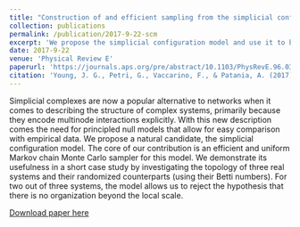 ```yaml
---
title: "Construction of and efficient sampling from the simplicial configuration model"
collection: publications
permalink: /publication/2017-9-22-scm
excerpt: 'We propose the simplicial configuration model and use it to build null models to investigate the topology of real systems.'
date: 2017-9-22
venue: 'Physical Review E'
paperurl: 'https://journals.aps.org/pre/abstract/10.1103/PhysRevE.96.032312'
citation: 'Young, J. G., Petri, G., Vaccarino, F., & Patania, A. (2017). <i>Physical Review E</i>. 96(3), 032312.'
---
```

Simplicial complexes are now a popular alternative to networks when it comes to describing the structure of complex systems, primarily because they encode multinode interactions explicitly. With this new description comes the need for principled null models that allow for easy comparison with empirical data. We propose a natural candidate, the simplicial configuration model. The core of our contribution is an efficient and uniform Markov chain Monte Carlo sampler for this model. We demonstrate its usefulness in a short case study by investigating the topology of three real systems and their randomized counterparts (using their Betti numbers). For two out of three systems, the model allows us to reject the hypothesis that there is no organization beyond the local scale.

[Download paper here](https://journals.aps.org/pre/abstract/10.1103/PhysRevE.96.032312)

